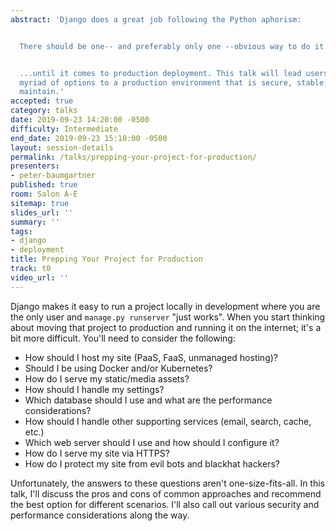 ```yaml
---
abstract: 'Django does a great job following the Python aphorism:


  There should be one-- and preferably only one --obvious way to do it.


  ...until it comes to production deployment. This talk will lead users through the
  myriad of options to a production environment that is secure, stable, and easy to
  maintain.'
accepted: true
category: talks
date: 2019-09-23 14:20:00 -0500
difficulty: Intermediate
end_date: 2019-09-23 15:10:00 -0500
layout: session-details
permalink: /talks/prepping-your-project-for-production/
presenters:
- peter-baumgartner
published: true
room: Salon A-E
sitemap: true
slides_url: ''
summary: ''
tags:
- django
- deployment
title: Prepping Your Project for Production
track: t0
video_url: ''
---
```


Django makes it easy to run a project locally in development where you are the only user and `manage.py runserver` "just works". When you start thinking about moving that project to production and running it on the internet; it's a bit more difficult. You'll need to consider the following:

* How should I host my site (PaaS, FaaS, unmanaged hosting)?
* Should I be using Docker and/or Kubernetes?
* How do I serve my static/media assets?
* How should I handle my settings?
* Which database should I use and what are the performance considerations?
* How should I handle other supporting services (email, search, cache, etc.)
* Which web server should I use and how should I configure it?
* How do I serve my site via HTTPS?
* How do I protect my site from evil bots and blackhat hackers?

Unfortunately, the answers to these questions aren't one-size-fits-all. In this talk, I'll discuss the pros and cons of common approaches and recommend the best option for different scenarios. I'll also call out various security and performance considerations along the way.